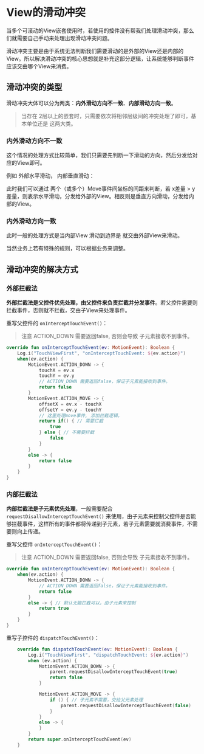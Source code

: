 # View的滑动冲突

当多个可滚动的View嵌套使用时，若使用的控件没有帮我们处理滑动冲突，那么们就需要自己手动来处理出现滑动冲突问题。

滑动冲突主要是由于系统无法判断我们需要滑动的是外部的View还是内部的View。所以解决滑动冲突的核心思想就是补充这部分逻辑，让系统能够判断事件应该交由哪个View来消费。

## 滑动冲突的类型

滑动冲突大体可以分为两类：**内外滑动方向不一致**、**内部滑动方向一致**。

> 当存在 2层以上的嵌套时，只需要依次将相邻层级间的冲突处理了即可，基本单位还是 这两大类。

### 内外滑动方向不一致

这个情况的处理方式比较简单，我们只需要先判断一下滑动的方向，然后分发给对应的View即可。

例如 外部水平滑动， 内部垂直滑动：

此时我们可以通过 两个（或多个）Move事件间坐标的间距来判断，若 x差量 > y 差量，则表示水平滑动，分发给外部的View。相反则是垂直方向滑动，分发给内部的View。

### 内外滑动方向一致

此时一般的处理方式是当内部View 滑动到边界是 就交由外部View来滑动。

当然业务上若有特殊的规则，可以根据业务来调整。



## 滑动冲突的解决方式

### 外部拦截法

**外部拦截法是父控件优先处理，由父控件来负责拦截并分发事件**。若父控件需要则拦截事件，否则就不拦截，交由子View来处理事件。

重写父控件的 `onInterceptTouchEvent()`：

> 注意 ACTION_DOWN 需要返回false, 否则会导致 子元素接收不到事件。

```kotlin
override fun onInterceptTouchEvent(ev: MotionEvent): Boolean {
    Log.i("TouchViewFirst", "onInterceptTouchEvent: ${ev.action}")
	when(ev.action) {
        MotionEvent.ACTION_DOWN -> {
            touchX = ev.x
            touchY = ev.y
            // ACTION_DOWN 需要返回false，保证子元素能接收到事件。
            return false
        }
        MotionEvent.ACTION_MOVE -> {
            offsetX = ev.x - touchX
            offsetY = ev.y - touchY
            // 这里处理move事件, 添加拦截逻辑。
            return if() { // 需要拦截
                true
            } else { // 不需要拦截
                false
            }
        }
        else -> {
            return false
        }
    }
}
```

### 内部拦截法

**内部拦截法是子元素优先处理**，一般需要配合 `requestDisallowInterceptTouchEvent()` 来使用，由子元素来控制父控件是否能够拦截事件，这样所有的事件都将传递到子元素，若子元素需要就消费事件，不需要则向上传递。



重写父控件 `onInterceptTouchEvent()`：

> 注意 ACTION_DOWN 需要返回false, 否则会导致 子元素接收不到事件。

```kotlin
override fun onInterceptTouchEvent(ev: MotionEvent): Boolean {
	when(ev.action) {
        MotionEvent.ACTION_DOWN -> {
            // ACTION_DOWN 需要返回false，保证子元素能接收到事件。
            return false
        }
        else -> { // 默认无脑拦截可以，由子元素来控制
            return true
        }
    }
}
```



重写子控件的 `dispatchTouchEvent()`：

```kotlin
    override fun dispatchTouchEvent(ev: MotionEvent): Boolean {
        Log.i("TouchViewFirst", "dispatchTouchEvent: ${ev.action}")
        when (ev.action) {
            MotionEvent.ACTION_DOWN -> {
                parent.requestDisallowInterceptTouchEvent(true)
                return false
            }

            MotionEvent.ACTION_MOVE -> {
                if () { // 子元素不需要，交给父元素处理
                    parent.requestDisallowInterceptTouchEvent(false)
                }
            }
            else -> {
            }
        }
        return super.onInterceptTouchEvent(ev)
    }

```


